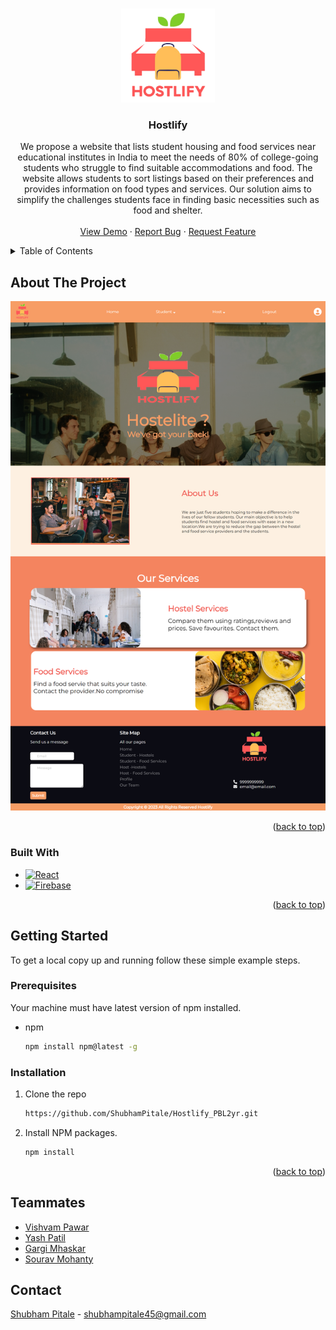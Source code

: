 <a name="readme-top"></a>

<!--
*** I'm using markdown "reference style" links for readability.
*** Reference links are enclosed in brackets [ ] instead of parentheses ( ).
*** See the bottom of this document for the declaration of the reference variables
*** for contributors-url, forks-url, etc. This is an optional, concise syntax you may use.
*** https://www.markdownguide.org/basic-syntax/#reference-style-links
-->

<!-- PROJECT LOGO -->
<br />
<div align="center">
  <a href="https://github.com/ShubhamPitale/Hostlify_PBL2yr">
    <img src="./src/images/logo_new.png" alt="Logo" width="150" height="150">
  </a>

<h3 align="center">Hostlify</h3>

  <p align="center">
   We propose a website that lists student housing and food services near educational institutes in India to meet the needs of 80% of college-going students who struggle to find suitable accommodations and food. The website allows students to sort listings based on their preferences and provides information on food types and services. Our solution aims to simplify the challenges students face in finding basic necessities such as food and shelter.
    <br />
    <br />
    <a href="https://hostlify2.web.app/">View Demo</a>
    ·
    <a href="https://github.com/ShubhamPitale/Hostlify_PBL2yr/issues">Report Bug</a>
    ·
    <a href="https://github.com/ShubhamPitale/Hostlify_PBL2yr/issues">Request Feature</a>
  </p>
</div>

<!-- TABLE OF CONTENTS -->
<details>
  <summary>Table of Contents</summary>
  <ol>
    <li>
      <a href="#about-the-project">About The Project</a>
      <ul>
        <li><a href="#built-with">Built With</a></li>
      </ul>
    </li>
    <li>
      <a href="#getting-started">Getting Started</a>
      <ul>
        <li><a href="#prerequisites">Prerequisites</a></li>
        <li><a href="#installation">Installation</a></li>
      </ul>
    </li>
    <li><a href="#license">License</a></li>
    <li><a href="#teammates">Teammates</a></li>
    <li><a href="#contact">Contact</a></li>
  </ol>
</details>

<!-- ABOUT THE PROJECT -->

## About The Project

[![Product Name Screen Shot][product-screenshot]](https://hostlify2.web.app/)

<p align="right">(<a href="#readme-top">back to top</a>)</p>

### Built With

- [![React][react.js]][react-url]
- [![Firebase][firebase.com]][firebase-url]

<p align="right">(<a href="#readme-top">back to top</a>)</p>

<!-- GETTING STARTED -->

## Getting Started

To get a local copy up and running follow these simple example steps.

### Prerequisites

Your machine must have latest version of npm installed.

- npm
  ```sh
  npm install npm@latest -g
  ```

### Installation

1. Clone the repo
   ```sh
   https://github.com/ShubhamPitale/Hostlify_PBL2yr.git
   ```
2. Install NPM packages.
   ```sh
   npm install
   ```

<p align="right">(<a href="#readme-top">back to top</a>)</p>

<!-- Teammates -->

## Teammates

- [Vishvam Pawar](https://www.linkedin.com/in/vishvam-pawar-44a667205/)
- [Yash Patil]()
- [Gargi Mhaskar](https://www.linkedin.com/in/gargi-mhaskar-097469208/)
- [Sourav Mohanty](https://www.linkedin.com/in/saurav-mohanty2002/)

<!-- CONTACT -->

## Contact

[Shubham Pitale](https://www.linkedin.com/in/shubham-pitale-b07692218/) - shubhampitale45@gmail.com

<!-- MARKDOWN LINKS & IMAGES -->
<!-- https://www.markdownguide.org/basic-syntax/#reference-style-links -->

[product-screenshot]: src/images/screenshot.png
[react.js]: https://img.shields.io/badge/React-20232A?style=for-the-badge&logo=react&logoColor=61DAFB
[react-url]: https://reactjs.org/
[firebase.com]: https://img.shields.io/badge/Firebase-039BE5?style=for-the-badge&logo=Firebase&logoColor=white
[firebase-url]: https://firebase.google.com/
